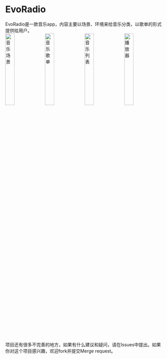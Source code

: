 # EvoRadio

EvoRadio是一款音乐app，内容主要以场景、环境来给音乐分类，以歌单的形式提供给用户。
<br/>
<img alt="音乐场景" src="https://raw.githubusercontent.com/SongJiaqiang/EvoRadio/master/screenshots/01-Channels.png" width="24%" />
<img alt="音乐歌单" src="https://raw.githubusercontent.com/SongJiaqiang/EvoRadio/master/screenshots/02-Programs.png" width="24%" />
<img alt="音乐列表" src="https://raw.githubusercontent.com/SongJiaqiang/EvoRadio/master/screenshots/03-Songs.png" width="24%" />
<img alt="播放器" src="https://raw.githubusercontent.com/SongJiaqiang/EvoRadio/master/screenshots/04-Player.png" width="24%" />

<br/>
项目还有很多不完善的地方，如果有什么建议和疑问，请在Issues中提出。如果你对这个项目感兴趣，欢迎fork并提交Merge request。
<br/>
<br/>


